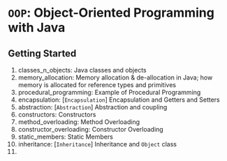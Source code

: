 # `OOP`: Object-Oriented Programming with Java

## Getting Started
1. classes_n_objects: Java classes and objects
2. memory_allocation: Memory allocation & de-allocation in Java; how memory is allocated for reference types and primitives
3. procedural_programming: Example of Procedural Programming 
4. encapsulation: [`Encapsulation`] Encapsulation and Getters and Setters
5. abstraction: [`Abstraction`] Abstraction and coupling
6. constructors: Constructors
7. method_overloading: Method Overloading
8. constructor_overloading: Constructor Overloading
9. static_members: Static Members
10. inheritance: [`Inheritance`] Inheritance and `Object` class
11. 

